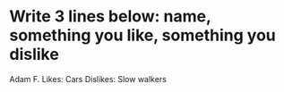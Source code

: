 # Write 3 lines below: name, something you like, something you dislike
Adam F.
Likes: Cars
Dislikes: Slow walkers